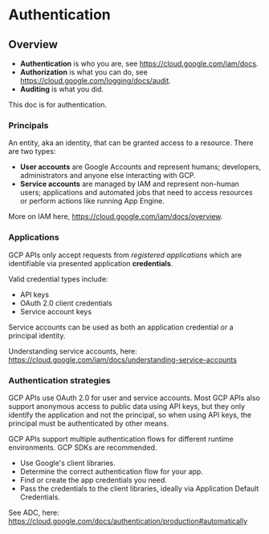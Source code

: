 # Authentication

## Overview

- **Authentication** is who you are, see https://cloud.google.com/iam/docs.
- **Authorization** is what you can do, see https://cloud.google.com/logging/docs/audit.
- **Auditing** is what you did.

This doc is for authentication.

### Principals

An entity, aka an identity, that can be granted access to a resource. There are two types:

- **User accounts** are Google Accounts and represent humans; developers, administrators and anyone else interacting with GCP.
- **Service accounts** are managed by IAM and represent non-human users; applications and automated jobs that need to access resources or perform actions like running App Engine.

More on IAM here, https://cloud.google.com/iam/docs/overview.

### Applications

GCP APIs only accept requests from _registered applications_ which are identifiable via presented application **credentials**.

Valid credential types include:

- API keys
- OAuth 2.0 client credentials
- Service account keys

Service accounts can be used as both an application credential or a principal identity.

Understanding service accounts, here: https://cloud.google.com/iam/docs/understanding-service-accounts

### Authentication strategies

GCP APIs use OAuth 2.0 for user and service accounts. Most GCP APIs also support anonymous access to public data using API keys, but they only identify the application and not the principal, so when using API keys, the principal must be authenticated by other means.

GCP APIs support multiple authentication flows for different runtime environments. GCP SDKs are recommended.

- Use Google's client libraries.
- Determine the correct authentication flow for your app.
- Find or create the app credentials you need.
- Pass the credentials to the client libraries, ideally via Application Default Credentials.

See ADC, here: https://cloud.google.com/docs/authentication/production#automatically

